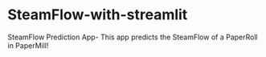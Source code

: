 # SteamFlow-with-streamlit
SteamFlow Prediction App- This app predicts the SteamFlow of a PaperRoll in PaperMill!
